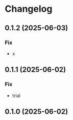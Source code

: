 # Changelog

## 0.1.2 (2025-06-03)

### Fix

- x

## 0.1.1 (2025-06-02)

### Fix

- trial

## 0.1.0 (2025-06-02)
